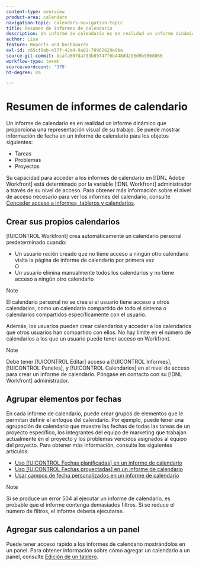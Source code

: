 ```yaml
---
content-type: overview
product-area: calendars
navigation-topic: calendars-navigation-topic
title: Resumen de informes de calendario
description: Un informe de calendario es en realidad un informe dinámico que proporciona una representación visual de su trabajo.
author: Lisa
feature: Reports and Dashboards
exl-id: c65cf8ab-e37f-42a4-9a81-70962629e9ba
source-git-commit: bcafa607da733b89747f6b448dd295d9b906d060
workflow-type: tm+mt
source-wordcount: '378'
ht-degree: 4%

---
```


# Resumen de informes de calendario

Un informe de calendario es en realidad un informe dinámico que proporciona una representación visual de su trabajo. Se puede mostrar información de fecha en un informe de calendario para los objetos siguientes:

* Tareas
* Problemas
* Proyectos

Su capacidad para acceder a los informes de calendario en [!DNL Adobe Workfront] está determinado por la variable [!DNL Workfront] administrador a través de su nivel de acceso. Para obtener más información sobre el nivel de acceso necesario para ver los informes del calendario, consulte [Conceder acceso a informes, tableros y calendarios](../../../administration-and-setup/add-users/configure-and-grant-access/grant-access-reports-dashboards-calendars.md).

## Crear sus propios calendarios

[!UICONTROL Workfront] crea automáticamente un calendario personal predeterminado cuando:

* Un usuario recién creado que no tiene acceso a ningún otro calendario visita la página de informe de calendario por primera vez\
   O
* Un usuario elimina manualmente todos los calendarios y no tiene acceso a ningún otro calendario

>[!NOTE]
>
>El calendario personal no se crea si el usuario tiene acceso a otros calendarios, como un calendario compartido de todo el sistema o calendarios compartidos específicamente con el usuario.

Además, los usuarios pueden crear calendarios y acceder a los calendarios que otros usuarios han compartido con ellos. No hay límite en el número de calendarios a los que un usuario puede tener acceso en Workfront.

>[!NOTE]
>
>Debe tener [!UICONTROL Editar] acceso a [!UICONTROL Informes], [!UICONTROL Paneles], y [!UICONTROL Calendarios] en el nivel de acceso para crear un informe de calendario. Póngase en contacto con su [!DNL Workfront] administrador.

## Agrupar elementos por fechas

En cada informe de calendario, puede crear grupos de elementos que le permitan definir el enfoque del calendario. Por ejemplo, puede tener una agrupación de calendario que muestre las fechas de todas las tareas de un proyecto específico, los integrantes del equipo de marketing que trabajan actualmente en el proyecto y los problemas vencidos asignados al equipo del proyecto. Para obtener más información, consulte los siguientes artículos:

* [Uso [!UICONTROL Fechas planificadas] en un informe de calendario](../../../reports-and-dashboards/reports/calendars/use-planned-dates.md)
* [Uso [!UICONTROL Fechas proyectadas] en un informe de calendario](../../../reports-and-dashboards/reports/calendars/use-projected-dates.md)
* [Usar campos de fecha personalizados en un informe de calendario](../../../reports-and-dashboards/reports/calendars/use-custom-dates.md)

>[!NOTE]
>
>Si se produce un error 504 al ejecutar un informe de calendario, es probable que el informe contenga demasiados filtros. Si se reduce el número de filtros, el informe debería ejecutarse.

## Agregar sus calendarios a un panel

Puede tener acceso rápido a los informes de calendario mostrándolos en un panel. Para obtener información sobre cómo agregar un calendario a un panel, consulte [Edición de un tablero](../../../reports-and-dashboards/dashboards/creating-and-managing-dashboards/edit-dashboard.md).
